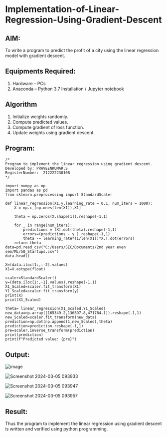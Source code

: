 # Implementation-of-Linear-Regression-Using-Gradient-Descent

## AIM:
To write a program to predict the profit of a city using the linear regression model with gradient descent.

## Equipments Required:
1. Hardware – PCs
2. Anaconda – Python 3.7 Installation / Jupyter notebook

## Algorithm
1. Initialize weights randomly.
2. Compute predicted values.
3. Compute gradient of loss function.
4. Update weights using gradient descent.

## Program:
```
/*
Program to implement the linear regression using gradient descent.
Developed by: PRAVEENKUMAR.S
RegisterNumber:  212222230108
*/
```
```
import numpy as np
import pandas as pd
from sklearn.preprocessing import StandardScaler

def linear_regression(X1,y,learning_rate = 0.1, num_iters = 1000):
    X = np.c_[np.ones(len(X1)),X1]
    
    theta = np.zeros(X.shape[1]).reshape(-1,1)
    
    for _ in range(num_iters):
        predictions = (X).dot(theta).reshape(-1,1)
        errors=(predictions - y ).reshape(-1,1)
        theta -= learning_rate*(1/len(X1))*X.T.dot(errors)
    return theta
data=pd.read_csv("C:/Users/SEC/Documents/2nd year even sem/ML/50_Startups.csv")
data.head()

X=(data.iloc[1:,:-2].values)
X1=X.astype(float)

scaler=StandardScaler()
y=(data.iloc[1:,-1].values).reshape(-1,1)
X1_Scaled=scaler.fit_transform(X1)
Y1_Scaled=scaler.fit_transform(y)
print(X)
print(X1_Scaled)

theta= linear_regression(X1_Scaled,Y1_Scaled)
new_data=np.array([165349.2,136897.8,471784.1]).reshape(-1,1)
new_Scaled=scaler.fit_transform(new_data)
prediction=np.dot(np.append(1,new_Scaled),theta)
prediction=prediction.reshape(-1,1)
pre=scaler.inverse_transform(prediction)
print(prediction)
print(f"Predicted value: {pre}")
```
## Output:
![image](https://github.com/bharathganeshsivasankaran/Implementation-of-Linear-Regression-Using-Gradient-Descent/assets/119478098/5dae8548-0bae-451b-8a0a-7fe08917b5e2)

![Screenshot 2024-03-05 093933](https://github.com/bharathganeshsivasankaran/Implementation-of-Linear-Regression-Using-Gradient-Descent/assets/119478098/e6a462e4-056f-438c-906f-c71e58a981b5)

![Screenshot 2024-03-05 093947](https://github.com/bharathganeshsivasankaran/Implementation-of-Linear-Regression-Using-Gradient-Descent/assets/119478098/b7123630-e23f-421f-a3c8-4b9f608b2603)

![Screenshot 2024-03-05 093957](https://github.com/bharathganeshsivasankaran/Implementation-of-Linear-Regression-Using-Gradient-Descent/assets/119478098/67a4aecf-838d-40d4-b7b5-c407670f6f2e)

## Result:
Thus the program to implement the linear regression using gradient descent is written and verified using python programming.
